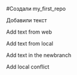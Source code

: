 ﻿#Создали my_first_repo

Добавили текст

Add text from web

Add text from local

Add text in the newbranch

Add local conflict

